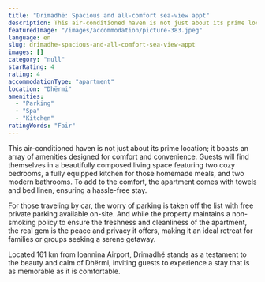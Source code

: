 ```yaml
---
title: "Drimadhë: Spacious and all-comfort sea-view appt"
description: This air-conditioned haven is not just about its prime location; it boasts an array of amenities designed for comfort and convenience. Guests will find themselv
featuredImage: "/images/accommodation/picture-383.jpeg"
language: en
slug: drimadhe-spacious-and-all-comfort-sea-view-appt
images: []
category: "null"
starRating: 4
rating: 4
accommodationType: "apartment"
location: "Dhërmi"
amenities:
  - "Parking"
  - "Spa"
  - "Kitchen"
ratingWords: "Fair"
---
```


This air-conditioned haven is not just about its prime location; it boasts an array of amenities designed for comfort and convenience. Guests will find themselves in a beautifully composed living space featuring two cozy bedrooms, a fully equipped kitchen for those homemade meals, and two modern bathrooms. To add to the comfort, the apartment comes with towels and bed linen, ensuring a hassle-free stay.

For those traveling by car, the worry of parking is taken off the list with free private parking available on-site. And while the property maintains a non-smoking policy to ensure the freshness and cleanliness of the apartment, the real gem is the peace and privacy it offers, making it an ideal retreat for families or groups seeking a serene getaway.

Located 161 km from Ioannina Airport, Drimadhë stands as a testament to the beauty and calm of Dhërmi, inviting guests to experience a stay that is as memorable as it is comfortable.

